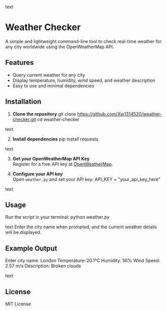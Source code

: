text
# Weather Checker

A simple and lightweight command-line tool to check real-time weather for any city worldwide using the OpenWeatherMap API.

## Features

- Query current weather for any city
- Display temperature, humidity, wind speed, and weather description
- Easy to use and minimal dependencies

## Installation

1. **Clone the repository**
git clone https://github.com/Xw1314520/weather-checker.git
cd weather-checker

text

2. **Install dependencies**
pip install requests

text

3. **Get your OpenWeatherMap API Key**  
Register for a free API key at [OpenWeatherMap](https://openweathermap.org/api).

4. **Configure your API key**  
Open `weather.py` and set your API key:
API_KEY = "your_api_key_here"

text

## Usage

Run the script in your terminal:
python weather.py

text
Enter the city name when prompted, and the current weather details will be displayed.

## Example Output

Enter city name: London
Temperature: 20.1°C
Humidity: 56%
Wind Speed: 2.57 m/s
Description: Broken clouds

text

## License

MIT License
